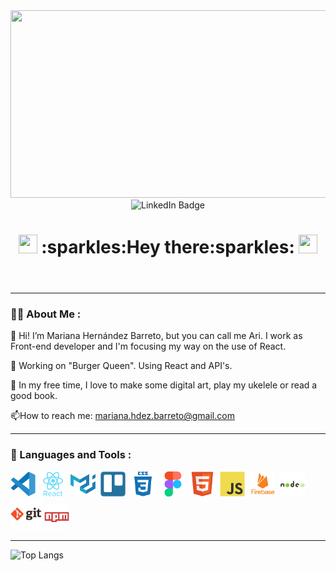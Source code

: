 <header>
  <img src="https://binarapps.com/wp-content/uploads/2020/12/3.What-is-Full-Stack-Web-Development-.png.webp" width="1200px" height="300px"/>
  <div align= "center">
       <a href="https://www.linkedin.com/in/mariana-hernandez-barreto/">
  </a>
    <img src="https://img.shields.io/badge/LinkedIn-blue?style=for-the-badge&logo=linkedin&logoColor=white" alt="LinkedIn Badge"/>
  </div>
  <h1 align="center">
    <img src="https://media.giphy.com/media/hvRJCLFzcasrR4ia7z/giphy.gif" width="30px" height="30px"/>
  :sparkles:Hey there:sparkles:
     <img src="https://media.giphy.com/media/hvRJCLFzcasrR4ia7z/giphy.gif" width="30px" height="30px"/>
  
</h1>
</header>

---

### :woman_technologist: About Me :

:telescope: Hi! I’m Mariana Hernández Barreto, but you can call me Ari. I work as Front-end developer and I'm focusing my way on the use of React.

:seedling: Working on "Burger Queen". Using React and API's.

:star2: In my free time, I love to make some digital art, play my ukelele or read a good book.

:mailbox:How to reach me: <a href="mailto:mariana.hdez.barreto@gmail.com">mariana.hdez.barreto@gmail.com</a>

---
### :dizzy: Languages and Tools :
<div>

  <img src="https://github.com/devicons/devicon/blob/master/icons/vscode/vscode-original.svg" title="Visual" alt="Visual" width="40" height="40"/>&nbsp;
  <img src="https://github.com/devicons/devicon/blob/master/icons/react/react-original-wordmark.svg" title="React" alt="React" width="40" height="40"/>&nbsp;
  <img src="https://github.com/devicons/devicon/blob/master/icons/materialui/materialui-original.svg" title="Material UI" alt="Material UI" width="40" height="40"/>&nbsp;
   <img src="https://github.com/devicons/devicon/blob/master/icons/trello/trello-plain.svg" title="Trello" alt="Trello" width="40" height="40"/>&nbsp;
  <img src="https://github.com/devicons/devicon/blob/master/icons/css3/css3-plain-wordmark.svg"  title="CSS3" alt="CSS" width="40" height="40"/>&nbsp;
   <img src="https://github.com/devicons/devicon/blob/master/icons/figma/figma-original.svg" title="Figma" alt="Figma" width="40" height="40"/>&nbsp;
  <img src="https://github.com/devicons/devicon/blob/master/icons/html5/html5-original.svg" title="HTML5" alt="HTML" width="40" height="40"/>&nbsp;
  <img src="https://github.com/devicons/devicon/blob/master/icons/javascript/javascript-original.svg" title="JavaScript" alt="JavaScript" width="40" height="40"/>&nbsp;
  <img src="https://github.com/devicons/devicon/blob/master/icons/firebase/firebase-plain-wordmark.svg" title="Firebase" alt="Firebase" width="40" height="40"/>&nbsp;
  <img src="https://github.com/devicons/devicon/blob/master/icons/nodejs/nodejs-original-wordmark.svg" title="NodeJS" alt="NodeJS" width="40" height="40"/>&nbsp;
  <img src="https://github.com/devicons/devicon/blob/master/icons/git/git-original-wordmark.svg" title="Git" alt="Git" width="50" height="50"/>
  <img src="https://github.com/devicons/devicon/blob/master/icons/npm/npm-original-wordmark.svg" title="Npm" alt="Npm" width="40" height="40"/>&nbsp;
 
  
</div>

---
![Top Langs](https://github-readme-stats.vercel.app/api/top-langs/?username=mariannebarreto&theme=jolly&show_icons=true)
